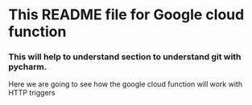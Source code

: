 # This README file for Google cloud function
### This will help to understand section to understand git with pycharm.
Here we are going to see how the google cloud function will work with HTTP triggers